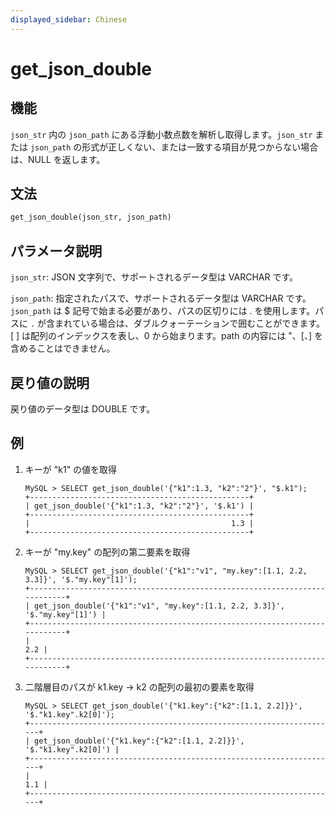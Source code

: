 ```yaml
---
displayed_sidebar: Chinese
---
```


# get_json_double

## 機能

`json_str` 内の `json_path` にある浮動小数点数を解析し取得します。`json_str` または `json_path` の形式が正しくない、または一致する項目が見つからない場合は、NULL を返します。

## 文法

```Haskell
get_json_double(json_str, json_path)
```

## パラメータ説明

`json_str`: JSON 文字列で、サポートされるデータ型は VARCHAR です。

`json_path`: 指定されたパスで、サポートされるデータ型は VARCHAR です。`json_path` は $ 記号で始まる必要があり、パスの区切りには . を使用します。パスに `.` が含まれている場合は、ダブルクォーテーションで囲むことができます。[ ] は配列のインデックスを表し、0 から始まります。path の内容には "、[、] を含めることはできません。

## 戻り値の説明

戻り値のデータ型は DOUBLE です。

## 例

1. キーが "k1" の値を取得

    ```Plain Text
    MySQL > SELECT get_json_double('{"k1":1.3, "k2":"2"}', "$.k1");
    +-------------------------------------------------+
    | get_json_double('{"k1":1.3, "k2":"2"}', '$.k1') |
    +-------------------------------------------------+
    |                                             1.3 |
    +-------------------------------------------------+
    ```

2. キーが "my.key" の配列の第二要素を取得

    ```Plain Text
    MySQL > SELECT get_json_double('{"k1":"v1", "my.key":[1.1, 2.2, 3.3]}', '$."my.key"[1]');
    +---------------------------------------------------------------------------+
    | get_json_double('{"k1":"v1", "my.key":[1.1, 2.2, 3.3]}', '$."my.key"[1]') |
    +---------------------------------------------------------------------------+
    |                                                                       2.2 |
    +---------------------------------------------------------------------------+
    ```

3. 二階層目のパスが k1.key -> k2 の配列の最初の要素を取得

    ```Plain Text
    MySQL > SELECT get_json_double('{"k1.key":{"k2":[1.1, 2.2]}}', '$."k1.key".k2[0]');
    +---------------------------------------------------------------------+
    | get_json_double('{"k1.key":{"k2":[1.1, 2.2]}}', '$."k1.key".k2[0]') |
    +---------------------------------------------------------------------+
    |                                                                 1.1 |
    +---------------------------------------------------------------------+
    ```
